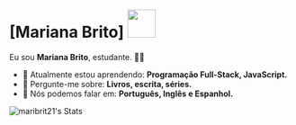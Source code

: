 # [Mariana Brito] <img src="https://25.media.tumblr.com/c85e0ee784aacbbb6d77931c92023342/tumblr_mg93fx3CRi1qjpmfyo1_500.gif" width="50px">

Eu sou <strong>Mariana Brito</strong>, estudante. <strong></strong> 👩‍💻 

- 🚀 Atualmente estou aprendendo: <strong>Programação Full-Stack, JavaScript.</strong> 
- 💬 Pergunte-me sobre: <strong>Livros, escrita, séries.</strong>
- 📣 Nós podemos falar em: <strong>Português, Inglês e Espanhol.</strong>

![maribrit21's Stats](https://github-readme-stats.vercel.app/api?username=maribrit21&theme=radical&show_icons=true&hide_border=true&count_private=true)
